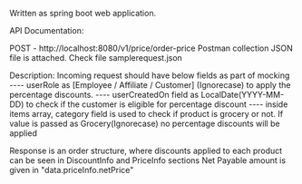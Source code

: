 Written as spring boot web application.

API Documentation:

POST - http://localhost:8080/v1/price/order-price
Postman collection JSON file is attached. Check file samplerequest.json

Description: 
Incoming request should have below fields as part of mocking
    ---- userRole as [Employee / Affiliate / Customer] (Ignorecase) to apply the percentage discounts.
    ---- userCreatedOn field as LocalDate(YYYY-MM-DD) to check if the customer is eligible for percentage discount
    ---- inside items array, category field is used to check if product is grocery or not. 
                    If value is passed as Grocery(Ignorecase) no percentage discounts will be applied

Response is an order structure, where discounts applied to each product can be seen in DiscountInfo and PriceInfo sections
Net Payable amount is given in "data.priceInfo.netPrice"


